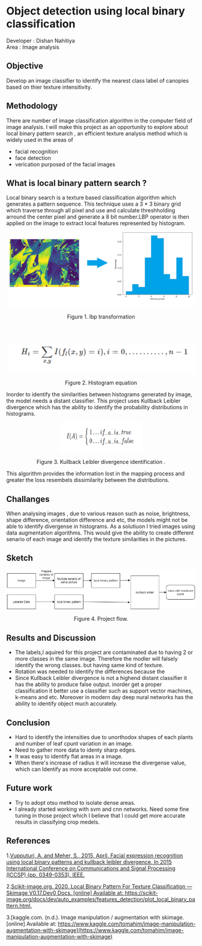# Object detection using local binary classification 

Developer : Dishan Nahitiya</br>
Area      : Image analysis


## Objective

Develop an image classifier to identify the nearest class label of canopies based on thier texture intensitivity. 

##  Methodology

 There are number of image classification algorithm in the computer field of image analysis. I will make this project as an opportunity to explore about local binary pattern search , an efficient texture analysis method which is widely used in the areas of
 - facial recognition 
 - face detection
 - verication purposed of the facial images  

## What is local binary pattern search ?

Local binary search is a texture based classification algorithm which generates a pattern sequence. This technique uses a 3 * 3 binary grid which traverse through all pixel and use and calculate
threshholding arround the center pixel and generate a 8 bit number.LBP operator is then applied on the image to extract local features represented by histogram.


<p align="center">
  <img src="images/readme/histpogram_transoformation.PNG"  alt="" height="200" width="500"/>
  <p align="center">Figure 1. lbp transformation</p>
</p>

</br>
</br>

<p align="center">
  <img src="images/readme/histogramEquation.PNG" alt="" width="500"/>
  <p align="center">Figure 2. Histogram equation</p>
</p>




Inorder to identify the similarities between histograms generated by image, the 
model needs a distant classifier. This project uses  Kullback Leibler divergence 
which has the ability to identify the probability distributions in histograms.
<br>
<p align="center">
 <img src="images/readme/validation.PNG" alt="" height="80" width="220" />
  <p align="center">Figure 3. Kullback Leibler divergence identification .</p>
</p>


 This algorithm provides the information lost in the mapping process  and  greater the loss resembels dissimilarity between the distributions.


## Challanges
  When analysing images , due to various reason such as noise, brightness, shape difference, orientation difference and etc, the models might not be able to identify divergense in histograms. As a solutiuon I tried images using data augmentation algorithms. 
 This would give the ability to create different senario of each image and identify the texture similarities in the pictures. 

## Sketch 
<p align="center">
  <img src="images/readme/lbp_process.png" class="center" alt="" width="500"/>
   <p align="center">Figure 4. Project flow.</p>
</p>


  
## Results and Discussion 

 - The labels,I aquired for this project are contaminated due to having 2 or more classes in the same image. Therefore the modler will falsely identify the wrong classes.
   but having same kind of texture. 
 - Rotation was needed to identify the differences because the 
 - Since  Kullback Leibler divergence is not a highend distant classifier it has the ability to produce false output.
   inorder get a proper classification it better use a classifier such as support vector machines, k-means and etc. 
   Moreover in modern day deep nural networks has the ability to identify object much accurately.
 
## Conclusion 

 - Hard to identify the intensities due to unorthodox shapes of each plants and number of leaf cpunt variation in an image. 
 - Need to gather more data to identy sharp edges.  
 - It was easy to identify flat areas in a image.
 - When there's increase of radius it will increase the divergense value, which can Identify as more acceptable out come. 
 
## Future work
 - Try to adopt otsu method to isolate dense areas. 
 - I already started working with svm and cnn networks. Need some fine tuning in those project which I believe that I could get more accurate results in classifying crop medels. 
## References

1.[Vupputuri, A. and Meher, S., 2015, April. Facial expression recognition using local binary patterns and kullback leibler divergence. In 2015 International Conference on Communications and Signal Processing (ICCSP) (pp. 0349-0353). IEEE.](https://ieeexplore.ieee.org/document/7322904)

2.[Scikit-image.org. 2020. Local Binary Pattern For Texture Classification — Skimage V0.17.Dev0 Docs. [online] Available at: <https://scikit-image.org/docs/dev/auto_examples/features_detection/plot_local_binary_pattern.html>.](https://scikit-image.org/docs/dev/auto_examples/features_detection/plot_local_binary_pattern.html)

3.[kaggle.com. (n.d.). Image manipulation / augmentation with skimage. [online] Available at: https://www.kaggle.com/tomahim/image-manipulation-augmentation-with-skimage](https://www.kaggle.com/tomahim/image-manipulation-augmentation-with-skimage)
